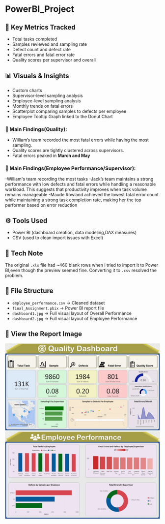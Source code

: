 # PowerBI_Project

## 🎯 Key Metrics Tracked
- Total tasks completed
- Samples reviewed and sampling rate
- Defect count and defect rate
- Fatal errors and fatal error rate
- Quality scores per supervisor and overall

## 📊 Visuals & Insights
- Custom charts
- Supervisor-level sampling analysis
- Employee-level sampling analysis
- Monthly trends on fatal errors
- Scatterplot comparing samples to defects per employee
- Employee Tooltip Graph linked to the Donut Chart

### 🧠 Main Findings(Quality):
- William’s team recorded the most fatal errors while having the most sampling.
- Quality scores are tightly clustered across supervisors.
- Fatal errors peaked in **March and May**

### 🧠 Main Findings(Employee Performance/Supervisor):
-William's team recording the most tasks 
-Jack’s team maintains a strong performance with low defects and fatal errors while handling a reasonable workload. This suggests that productivity
 improves when task volume remains manageable
-Maude Rowland achieved the lowest fatal error count while maintaining a strong task completion rate, making her the top performer based on error reduction

## ⚙️ Tools Used
- Power BI (dashboard creation, data modeling,DAX measures)
- CSV (used to clean import issues with Excel)

## 📝 Tech Note
The original `.xls` file had ~460 blank rows when I tried to import it to Power BI,even though the preview seemed fine. Converting it to `.csv` resolved the problem.

## 📂 File Structure
- `employee_performance.csv` → Cleaned dataset
- `final_Assignment.pbix` → Power BI report file
- `dashboard1.jpg` → Full visual layout of Overall Performance
- `dashboard2.jpg` → Full visual layout of Employee Performance

## 🔗 View the Report Image
![Overall Performance Preview](./Visuals/dashboard_1.jpg)
![Employee Preview](./Visuals/dashboard_2.jpg)
